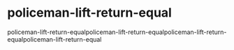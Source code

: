 # policeman-lift-return-equal
policeman-lift-return-equalpoliceman-lift-return-equalpoliceman-lift-return-equalpoliceman-lift-return-equal

